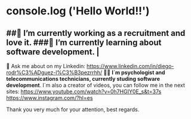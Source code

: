 # console.log ('Hello World!!') 

##🔭 I’m currently **working** as a recruitment and love it.
###🌱 I’m currently **learning** about software development.
|
---

💬 Ask me about on my Linkedin: https://www.linkedin.com/in/diego-rodr%C3%ADguez-l%C3%B3pezrrhh/
👨‍🎓 **I´m psychologist and telecommunications technicians, currently studing software development**.
I´m also a creator of videos, you can follow me in the next sites: 
https://www.youtube.com/watch?v=0h7HGIY0E_s&t=37s
https://www.instagram.com/?hl=es

Thank you very much for your attention, best regards. 


